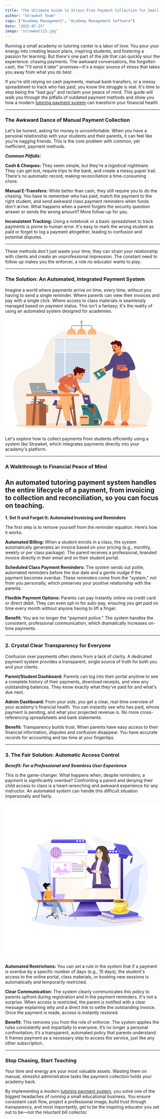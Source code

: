 ```yaml
---
title: "The Ultimate Guide to Stress-Free Payment Collection for Small Academies"
author: "Strawket Team"
tags: ["Academy Management", "Academy Management Software"]
date: "2025-07-23"
image: "strawket123.jpg"
---
```



Running a small academy or tutoring center is a labor of love. You pour your energy into creating lesson plans, inspiring students, and fostering a passion for learning. But there's one part of the job that can quickly sour the experience: chasing payments. The awkward conversations, the forgotten cash, the "I'll send it later" promises—it's a major source of stress that takes you away from what you do best.

If you're still relying on cash payments, manual bank transfers, or a messy spreadsheet to track who has paid, you know the struggle is real. It's time to stop being the "bad guy" and reclaim your peace of mind. This guide will walk you through the pitfalls of outdated payment methods and show you how a modern [tutoring payment system](https://strawket.com/) can transform your financial health.

---

### The Awkward Dance of Manual Payment Collection

Let's be honest, asking for money is uncomfortable. When you have a personal relationship with your students and their parents, it can feel like you're nagging friends. This is the core problem with common, yet inefficient, payment methods.


**_Common Pitfalls:_**

**Cash & Cheques:** They seem simple, but they're a logistical nightmare. They can get lost, require trips to the bank, and create a messy paper trail. There's no automatic record, making reconciliation a time-consuming chore.

**Manual E-Transfers:** While better than cash, they still require you to do the chasing. You have to remember who has paid, match the payment to the right student, and send awkward class payment reminders when funds don't arrive. What happens when a parent forgets the security question answer or sends the wrong amount? More follow-up for you.

**Inconsistent Tracking:** Using a notebook or a basic spreadsheet to track payments is prone to human error. It's easy to mark the wrong student as paid or forget to log a payment altogether, leading to confusion and potential disputes.

---

These methods don't just waste your time; they can strain your relationship with clients and create an unprofessional impression. The constant need to follow up makes you the enforcer, a role no educator wants to play.

---

### The Solution: An Automated, Integrated Payment System

Imagine a world where payments arrive on time, every time, without you having to send a single reminder. Where parents can view their invoices and pay with a single click. Where access to class materials is seamlessly managed based on payment status. This isn't a fantasy; it's the reality of using an automated system designed for academies.

![Strawket Image](https://github.com/premierchessacademy/strawket-content/blob/main/images/strawket124.jpg?raw=true)


Let's explore how to collect payments from students efficiently using a system like Strawket, which integrates payments directly into your academy's platform.

---

### A Walkthrough to Financial Peace of Mind

An automated tutoring payment system handles the entire lifecycle of a payment, from invoicing to collection and reconciliation, so you can focus on teaching.
---

**1. Set It and Forget It: Automated Invoicing and Reminders**

The first step is to remove yourself from the reminder equation. Here’s how it works:

**Automated Billing:** When a student enrolls in a class, the system automatically generates an invoice based on your pricing (e.g., monthly, weekly or per class package). The parent receives a professional, branded invoice directly in their email and on their student portal.

**Scheduled Class Payment Reminders:** The system sends out polite, automated reminders before the due date and a gentle nudge if the payment becomes overdue. These reminders come from the "system," not from you personally, which preserves your positive relationship with the parents.

**Flexible Payment Options:** Parents can pay instantly online via credit card or direct debit. They can even opt-in for auto-pay, ensuring you get paid on time every month without anyone having to lift a finger.

**Benefit:** You are no longer the "payment police." The system handles the consistent, professional communication, which dramatically increases on-time payments.

---

### 2. Crystal Clear Transparency for Everyone

Confusion over payments often stems from a lack of clarity. A dedicated payment system provides a transparent, single source of truth for both you and your clients.

**Parent/Student Dashboard:** Parents can log into their portal anytime to see a complete history of their payments, download receipts, and view any outstanding balances. They know exactly what they've paid for and what's due next.

**Admin Dashboard:** From your side, you get a clear, real-time overview of your academy's financial health. You can instantly see who has paid, whose payment is pending, and what your projected revenue is. No more cross-referencing spreadsheets and bank statements.

**Benefit:** Transparency builds trust. When parents have easy access to their financial information, disputes and confusion disappear. You have accurate records for accounting and tax time at your fingertips.

---

### 3. The Fair Solution: Automatic Access Control

**_Benefit: For a Professional and Seamless User Experience_**

This is the game-changer. What happens when, despite reminders, a payment is significantly overdue? Confronting a parent and denying their child access to class is a heart-wrenching and awkward experience for any instructor. An automated system can handle this difficult situation impersonally and fairly.

![Strawket Image](https://github.com/premierchessacademy/strawket-content/blob/main/images/image123.jpg)

**Automated Restrictions:** You can set a rule in the system that if a payment is overdue by a specific number of days (e.g., 15 days), the student's access to the online portal, class materials, or booking new sessions is automatically and temporarily restricted.

**Clear Communication:** The system clearly communicates this policy to parents upfront during registration and in the payment reminders. It's not a surprise. When access is restricted, the parent is notified with a clear message explaining why and a direct link to settle the outstanding invoice. Once the payment is made, access is instantly restored.

**Benefit:** This removes you from the role of enforcer. The system applies the rules consistently and impartially to everyone. It’s no longer a personal confrontation; it’s a transparent, automated policy that parents understand. It frames payment as a necessary step to access the service, just like any other subscription.

---

### Stop Chasing, Start Teaching

Your time and energy are your most valuable assets. Wasting them on manual, stressful administrative tasks like payment collection holds your academy back.

By implementing a modern [tutoring payment system](https://strawket.com/), you solve one of the biggest headaches of running a small educational business. You ensure consistent cash flow, project a professional image, build trust through transparency, and most importantly, get to be the inspiring educator you set out to be—not the reluctant bill collector.

